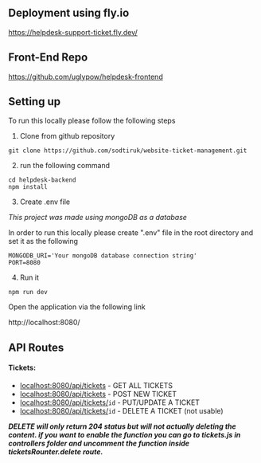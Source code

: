 ## Deployment using fly.io
https://helpdesk-support-ticket.fly.dev/

## Front-End Repo
https://github.com/uglypow/helpdesk-frontend

## Setting up
To run this locally please follow the following steps

1. Clone from github repository

```
git clone https://github.com/sodtiruk/website-ticket-management.git
```

2. run the following command

```
cd helpdesk-backend
npm install
```

3. Create .env file 

*This project was made using mongoDB as a database*

In order to run this locally please create ".env" file 
in the root directory and set it as the following

```
MONGODB_URI='Your mongoDB database connection string'
PORT=8080
```

4. Run it

```
npm run dev
```

Open the application via the following link

http://localhost:8080/


## API Routes

#### Tickets:

- [localhost:8080/api/tickets](http://localhost:8080/api/tickets) - GET ALL TICKETS
- [localhost:8080/api/tickets](http://localhost:8080/api/tickets) - POST NEW TICKET
- [localhost:8080/api/tickets/](http://localhost:8080/api/tickets/)`id` - PUT/UPDATE A TICKET
- [localhost:8080/api/tickets/](http://localhost:8080/api/tickets/)`id` - DELETE A TICKET (not usable) 

**_DELETE will only return 204 status but will not actually deleting the content. if you want to enable the function you can go to tickets.js in controllers folder and uncomment the function inside ticketsRounter.delete route._** 